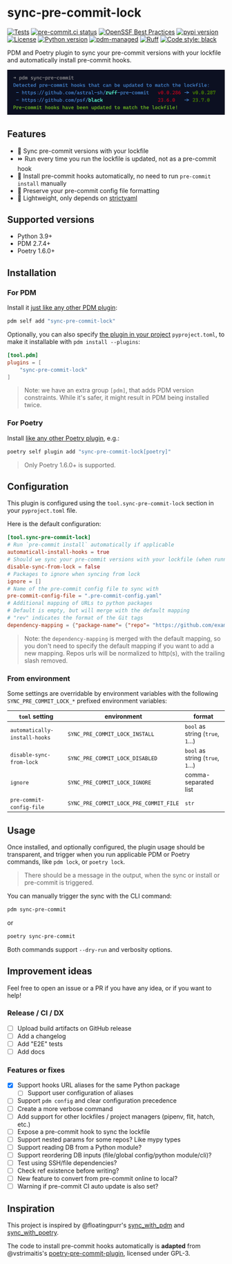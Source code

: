 # sync-pre-commit-lock

[![Tests](https://github.com/GabDug/sync-pre-commit-lock/actions/workflows/ci.yml/badge.svg)](https://github.com/GabDug/sync-pre-commit-lock/actions/workflows/ci.yml)
[![pre-commit.ci status](https://results.pre-commit.ci/badge/github/GabDug/sync-pre-commit-lock/main.svg)](https://results.pre-commit.ci/latest/github/GabDug/sync-pre-commit-lock/main)
[![OpenSSF Best Practices](https://bestpractices.coreinfrastructure.org/projects/7529/badge)](https://bestpractices.coreinfrastructure.org/projects/7529)
[![pypi version](https://img.shields.io/pypi/v/sync-pre-commit-lock.svg)](https://pypi.org/project/sync-pre-commit-lock/)
[![License](https://img.shields.io/pypi/l/sync-pre-commit-lock.svg)](https://pypi.python.org/pypi/sync-pre-commit-lock)
[![Python version](https://img.shields.io/pypi/pyversions/sync-pre-commit-lock.svg)](https://pypi.python.org/pypi/sync-pre-commit-lock)
[![pdm-managed](https://img.shields.io/badge/pdm-managed-blueviolet)](https://pdm.fming.dev)
[![Ruff](https://img.shields.io/badge/ruff-lint-red)](https://github.com/charliermarsh/ruff)
[![Code style: black](https://img.shields.io/badge/code%20style-black-000000.svg)](https://github.com/psf/black)

PDM and Poetry plugin to sync your pre-commit versions with your lockfile and automatically install pre-commit hooks.

![Sample output](.github/sample_command.png)

## Features

- 🔁 Sync pre-commit versions with your lockfile
- ⏩ Run every time you run the lockfile is updated, not as a pre-commit hook
- 🔄 Install pre-commit hooks automatically, no need to run `pre-commit install` manually
- 💫 Preserve your pre-commit config file formatting
- 🍃 Lightweight, only depends on [strictyaml](https://pypi.org/project/strictyaml/)

## Supported versions

- Python 3.9+
- PDM 2.7.4+
- Poetry 1.6.0+

## Installation

### For PDM

Install it [just like any other PDM plugin](https://pdm.fming.dev/latest/dev/write/#activate-the-plugin):

```bash
pdm self add "sync-pre-commit-lock"
```

Optionally, you can also specify [the plugin in your project](https://pdm.fming.dev/latest/dev/write/#specify-the-plugins-in-project) `pyproject.toml`, to make it installable with `pdm install --plugins`:

```toml
[tool.pdm]
plugins = [
    "sync-pre-commit-lock"
]
```

> Note: we have an extra group `[pdm]`, that adds PDM version constraints.
> While it's safer, it might result in PDM being installed twice.

### For Poetry

Install [like any other Poetry plugin](https://python-poetry.org/docs/master/plugins/#using-plugins), e.g.:

```bash
poetry self plugin add "sync-pre-commit-lock[poetry]"
```

> Only Poetry 1.6.0+ is supported.

## Configuration

This plugin is configured using the `tool.sync-pre-commit-lock` section in your `pyproject.toml` file.

Here is the default configuration:

```toml
[tool.sync-pre-commit-lock]
# Run `pre-commit install` automatically if applicable
automaticall-install-hooks = true
# Should we sync your pre-commit versions with your lockfile (when running lock, add, update, remove, etc.)?
disable-sync-from-lock = false
# Packages to ignore when syncing from lock
ignore = []
# Name of the pre-commit config file to sync with
pre-commit-config-file = ".pre-commit-config.yaml"
# Additional mapping of URLs to python packages
# Default is empty, but will merge with the default mapping
# "rev" indicates the format of the Git tags
dependency-mapping = {"package-name"= {"repo"= "https://github.com/example/package-name", "rev"= "v${rev}"}}
```

> Note: the `dependency-mapping` is merged with the default mapping, so you don't need to specify the default mapping if you want to add a new mapping.
> Repos urls will be normalized to http(s), with the trailing slash removed.

### From environment

Some settings are overridable by environment variables with the following `SYNC_PRE_COMMIT_LOCK_*` prefixed environment variables:

| `toml` setting                | environment                            | format                            |
| ------------------------------|----------------------------------------|-----------------------------------|
| `automatically-install-hooks` | `SYNC_PRE_COMMIT_LOCK_INSTALL`         | `bool` as string (`true`, `1`...) |
| `disable-sync-from-lock`      | `SYNC_PRE_COMMIT_LOCK_DISABLED`        | `bool` as string (`true`, `1`...) |
| `ignore`                      | `SYNC_PRE_COMMIT_LOCK_IGNORE`          | comma-separated list              |
| `pre-commit-config-file`      | `SYNC_PRE_COMMIT_LOCK_PRE_COMMIT_FILE` | `str`                             |

## Usage

Once installed, and optionally configured, the plugin usage should be transparent, and trigger when you run applicable PDM or Poetry commands, like `pdm lock`, or `poetry lock`.

> There should be a message in the output, when the sync or install or pre-commit is triggered.

You can manually trigger the sync with the CLI command:

```bash
pdm sync-pre-commit
```

or

```bash
poetry sync-pre-commit
```

Both commands support `--dry-run` and verbosity options.

## Improvement ideas

Feel free to open an issue or a PR if you have any idea, or if you want to help!

### Release / CI / DX

- [ ] Upload build artifacts on GitHub release
- [ ] Add a changelog
- [ ] Add "E2E" tests
- [ ] Add docs

### Features or fixes

- [X] Support hooks URL aliases for the same Python package
  - [ ] Support user configuration of aliases
- [ ] Support `pdm config` and clear configuration precedence
- [ ] Create a more verbose command
- [ ] Add support for other lockfiles / project managers (pipenv, flit, hatch, etc.)
- [ ] Expose a pre-commit hook to sync the lockfile
- [ ] Support nested params for some repos? Like mypy types
- [ ] Support reading DB from a Python module?
- [ ] Support reordering DB inputs (file/global config/python module/cli)?
- [ ] Test using SSH/file dependencies?
- [ ] Check ref existence before writing?
- [ ] New feature to convert from pre-commit online to local?
- [ ] Warning if pre-commit CI auto update is also set?

## Inspiration

This project is inspired by @floatingpurr's [sync_with_pdm](https://github.com/floatingpurr/sync_with_pdm/) and [sync_with_poetry](https://github.com/floatingpurr/sync_with_poetry/).

The code to install pre-commit hooks automatically is **adapted** from @vstrimaitis's [poetry-pre-commit-plugin](https://github.com/vstrimaitis/poetry-pre-commit-plugin/), licensed under GPL-3.

